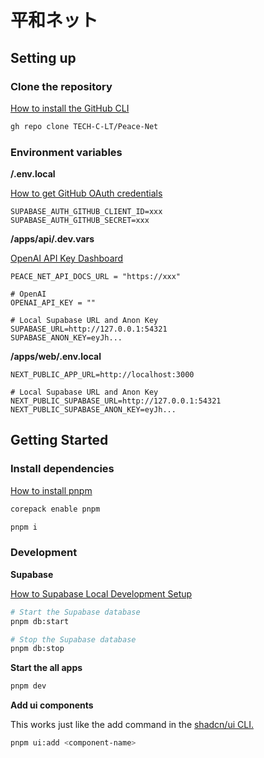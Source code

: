 # 平和ネット

## Setting up

### Clone the repository

[How to install the GitHub CLI](https://cli.github.com/)

```bash
gh repo clone TECH-C-LT/Peace-Net
```

### Environment variables

**/.env.local**

[How to get GitHub OAuth credentials](https://supabase.com/docs/guides/auth/social-login/auth-github?queryGroups=environment&environment=client#register-a-new-oauth-application-on-github:~:text=Register%20a%20new%20OAuth,your%20Client%20secret.)

```env
SUPABASE_AUTH_GITHUB_CLIENT_ID=xxx
SUPABASE_AUTH_GITHUB_SECRET=xxx
```

**/apps/api/.dev.vars**

[OpenAI API Key Dashboard](https://platform.openai.com/api-keys)

```env
PEACE_NET_API_DOCS_URL = "https://xxx"

# OpenAI
OPENAI_API_KEY = ""

# Local Supabase URL and Anon Key
SUPABASE_URL=http://127.0.0.1:54321
SUPABASE_ANON_KEY=eyJh...
```

**/apps/web/.env.local**

```env
NEXT_PUBLIC_APP_URL=http://localhost:3000

# Local Supabase URL and Anon Key
NEXT_PUBLIC_SUPABASE_URL=http://127.0.0.1:54321
NEXT_PUBLIC_SUPABASE_ANON_KEY=eyJh...
```

## Getting Started

### Install dependencies

[How to install pnpm](https://qiita.com/oekazuma/items/1e2ee304877efa48c122#pnpm%E3%81%AE%E3%83%90%E3%83%BC%E3%82%B8%E3%83%A7%E3%83%B3%E6%8C%87%E5%AE%9A)

```bash
corepack enable pnpm

pnpm i
```

### Development

**Supabase**

[How to Supabase Local Development Setup](https://supabase.com/docs/guides/cli/local-development?queryGroups=access-method&access-method=postgres)

```bash
# Start the Supabase database
pnpm db:start

# Stop the Supabase database
pnpm db:stop
```

**Start the all apps**

```bash
pnpm dev
```

**Add ui components**

This works just like the add command in the [shadcn/ui CLI.](https://ui.shadcn.com/docs/cli)

```bash
pnpm ui:add <component-name>
```
